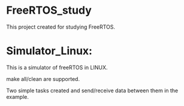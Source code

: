 # FreeRTOS_study
This project created for studying FreeRTOS.

# Simulator_Linux:

This is a simulator of freeRTOS in LINUX.

make all/clean are supported. 

Two simple tasks created and send/receive data between them in the example.

